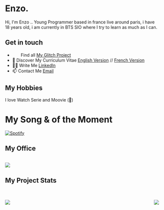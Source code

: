# Enzo.

<p> Hi, I'm Enzo .. Young Programmer based in france live around paris, i have 18 years old, i am currently in BTS SIO where I try to learn as much as I can. </p>

## Get in touch

* <img src="https://cdn.glitch.com/2bdfb3f8-05ef-4035-a06e-2043962a3a13%2Ffavicon.ico"  width="16"/> &nbsp; Find all [My Glitch Project](https://glitch.com/@Enzo2911) <br>
* 🔖 Discover My Curriculum Vitae [English Version](http://portfolio-enzo.ml/CV/CV_ENZo_EN.pdf) // [French Version](http://portfolio-enzo.ml/CV/CV_ENZO_FR.pdf)<br>
* ✍🏻 Write Me [LinkedIn](https://www.linkedin.com/in/enzopoint) <br/>
* 📫 Contact Me [Email](mailto:EnzoBartPoint@gmail.com) <br>

## My Hobbies 

I love Watch Serie and Moovie (🤩)

# My Song & of the Moment

[![Spotify](https://github.com/EnzoPoint/EnzoPoint/blob/main/info/spotifysong.png)](https://open.spotify.com/album/2nkto6YNI4rUYTLqEwWJ3o?highlight=spotify:track:7KA4W4McWYRpgf0fWsJZWB)

## My Office
<br>
<a href="https://github.com/EnzoPoint/RainMeter-Themes">
  <img src="https://github.com/EnzoPoint/RainMeter-Themes/blob/main/View Global.jpg"/>
</a>

## My Project Stats

<br>
<br>
<a href="https://github.com/EnzoPoint/github-readme-stats">
  <img align="right" src="https://github-readme-stats.vercel.app/api?username=EnzoPoint&count_private=true&show_icons=true&theme=radical"/>
  <img align="left" src="https://github-readme-stats.vercel.app/api/top-langs/?username=EnzoPoint&count_private=true&show_icons=true&theme=radical"/>
  <!-- <img align="left" src="https://github-readme-stats.vercel.app/api/wakatime?username=EnzoPoint&count_private=true"/> -->
</a>
